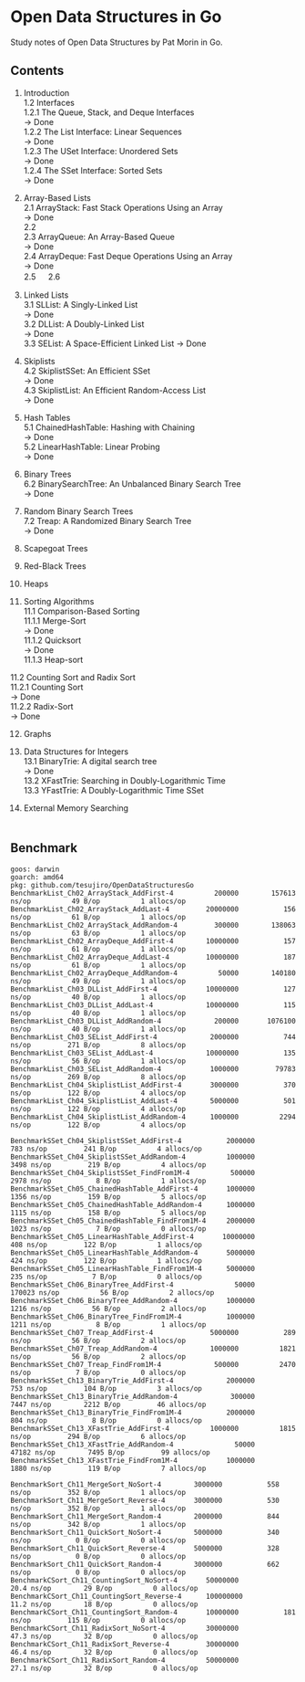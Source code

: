 # Open Data Structures in Go

 Study notes of Open Data Structures by Pat Morin in Go.

## Contents

1. Introduction  
 1.2 Interfaces  
  1.2.1 The Queue, Stack, and Deque Interfaces  
     -> Done  
  1.2.2 The List Interface: Linear Sequences  
     -> Done  
  1.2.3 The USet Interface: Unordered Sets  
     -> Done  
  1.2.4 The SSet Interface: Sorted Sets  
     -> Done  

2. Array-Based Lists  
 2.1 ArrayStack: Fast Stack Operations Using an Array  
  -> Done  
 2.2    
 2.3 ArrayQueue: An Array-Based Queue  
  -> Done  
 2.4 ArrayDeque: Fast Deque Operations Using an Array  
  -> Done  
 2.5  　
 2.6  　

3. Linked Lists  
 3.1 SLList: A Singly-Linked List  
  -> Done  
 3.2 DLList: A Doubly-Linked List  
  -> Done  
 3.3 SEList: A Space-Efficient Linked List
  -> Done  

4. Skiplists  
 4.2 SkiplistSSet: An Efficient SSet  
  -> Done  
 4.3 SkiplistList: An Efficient Random-Access List  
  -> Done  

5. Hash Tables  
 5.1 ChainedHashTable: Hashing with Chaining  
  -> Done  
 5.2 LinearHashTable: Linear Probing  
  -> Done  

6. Binary Trees  
 6.2 BinarySearchTree: An Unbalanced Binary Search Tree  
  -> Done  

7. Random Binary Search Trees  
 7.2 Treap: A Randomized Binary Search Tree  
  -> Done  

8. Scapegoat Trees  
9. Red-Black Trees  
10. Heaps  
11. Sorting Algorithms  
 11.1 Comparison-Based Sorting  
  11.1.1 Merge-Sort  
   -> Done  
  11.1.2 Quicksort  
   -> Done  
  11.1.3 Heap-sort  

 11.2 Counting Sort and Radix Sort  
  11.2.1 Counting Sort  
   -> Done  
  11.2.2 Radix-Sort  
   -> Done  

12. Graphs  

13. Data Structures for Integers  
 13.1 BinaryTrie: A digital search tree  
  -> Done  
 13.2 XFastTrie: Searching in Doubly-Logarithmic Time  
 13.3 YFastTrie: A Doubly-Logarithmic Time SSet  

14. External Memory Searching  
　　　
## Benchmark

```
goos: darwin
goarch: amd64
pkg: github.com/tesujiro/OpenDataStructuresGo
BenchmarkList_Ch02_ArrayStack_AddFirst-4       	  200000	    157613 ns/op	      49 B/op	       1 allocs/op
BenchmarkList_Ch02_ArrayStack_AddLast-4        	20000000	       156 ns/op	      61 B/op	       1 allocs/op
BenchmarkList_Ch02_ArrayStack_AddRandom-4      	  300000	    138063 ns/op	      63 B/op	       1 allocs/op
BenchmarkList_Ch02_ArrayDeque_AddFirst-4       	10000000	       157 ns/op	      61 B/op	       1 allocs/op
BenchmarkList_Ch02_ArrayDeque_AddLast-4        	10000000	       187 ns/op	      61 B/op	       1 allocs/op
BenchmarkList_Ch02_ArrayDeque_AddRandom-4      	   50000	    140180 ns/op	      49 B/op	       1 allocs/op
BenchmarkList_Ch03_DLList_AddFirst-4           	10000000	       127 ns/op	      40 B/op	       1 allocs/op
BenchmarkList_Ch03_DLList_AddLast-4            	10000000	       115 ns/op	      40 B/op	       1 allocs/op
BenchmarkList_Ch03_DLList_AddRandom-4          	  200000	   1076100 ns/op	      40 B/op	       1 allocs/op
BenchmarkList_Ch03_SEList_AddFirst-4           	 2000000	       744 ns/op	     271 B/op	       8 allocs/op
BenchmarkList_Ch03_SEList_AddLast-4            	10000000	       135 ns/op	      56 B/op	       1 allocs/op
BenchmarkList_Ch03_SEList_AddRandom-4          	 1000000	     79783 ns/op	     269 B/op	       8 allocs/op
BenchmarkList_Ch04_SkiplistList_AddFirst-4    	 3000000	       370 ns/op	     122 B/op	       4 allocs/op
BenchmarkList_Ch04_SkiplistList_AddLast-4     	 5000000	       501 ns/op	     122 B/op	       4 allocs/op
BenchmarkList_Ch04_SkiplistList_AddRandom-4   	 1000000	      2294 ns/op	     122 B/op	       4 allocs/op

BenchmarkSSet_Ch04_SkiplistSSet_AddFirst-4         	 2000000	       783 ns/op	     241 B/op	       4 allocs/op
BenchmarkSSet_Ch04_SkiplistSSet_AddRandom-4        	 1000000	      3498 ns/op	     219 B/op	       4 allocs/op
BenchmarkSSet_Ch04_SkiplistSSet_FindFrom1M-4       	  500000	      2978 ns/op	       8 B/op	       1 allocs/op
BenchmarkSSet_Ch05_ChainedHashTable_AddFirst-4     	 1000000	      1356 ns/op	     159 B/op	       5 allocs/op
BenchmarkSSet_Ch05_ChainedHashTable_AddRandom-4    	 1000000	      1115 ns/op	     158 B/op	       5 allocs/op
BenchmarkSSet_Ch05_ChainedHashTable_FindFrom1M-4   	 2000000	      1023 ns/op	       7 B/op	       0 allocs/op
BenchmarkSSet_Ch05_LinearHashTable_AddFirst-4      	10000000	       408 ns/op	     122 B/op	       1 allocs/op
BenchmarkSSet_Ch05_LinearHashTable_AddRandom-4     	 5000000	       424 ns/op	     122 B/op	       1 allocs/op
BenchmarkSSet_Ch05_LinearHashTable_FindFrom1M-4    	 5000000	       235 ns/op	       7 B/op	       0 allocs/op
BenchmarkSSet_Ch06_BinaryTree_AddFirst-4           	   50000	    170023 ns/op	      56 B/op	       2 allocs/op
BenchmarkSSet_Ch06_BinaryTree_AddRandom-4          	 1000000	      1216 ns/op	      56 B/op	       2 allocs/op
BenchmarkSSet_Ch06_BinaryTree_FindFrom1M-4         	 1000000	      1211 ns/op	       8 B/op	       1 allocs/op
BenchmarkSSet_Ch07_Treap_AddFirst-4     		 5000000	       289 ns/op	      56 B/op	       2 allocs/op
BenchmarkSSet_Ch07_Treap_AddRandom-4    		 1000000	      1821 ns/op	      56 B/op	       2 allocs/op
BenchmarkSSet_Ch07_Treap_FindFrom1M-4   		  500000	      2470 ns/op	       7 B/op	       0 allocs/op
BenchmarkSSet_Ch13_BinaryTrie_AddFirst-4     	 	 2000000	       753 ns/op	     104 B/op	       3 allocs/op
BenchmarkSSet_Ch13_BinaryTrie_AddRandom-4    	 	  300000	      7447 ns/op	    2212 B/op	      46 allocs/op
BenchmarkSSet_Ch13_BinaryTrie_FindFrom1M-4   	 	 2000000	       804 ns/op	       8 B/op	       0 allocs/op
BenchmarkSSet_Ch13_XFastTrie_AddFirst-4    	 	 1000000	      1815 ns/op	     294 B/op	       6 allocs/op
BenchmarkSSet_Ch13_XFastTrie_AddRandom-4    		   50000	     47182 ns/op	    7495 B/op	      99 allocs/op
BenchmarkSSet_Ch13_XFastTrie_FindFrom1M-4   		 1000000	      1880 ns/op	     119 B/op	       7 allocs/op

BenchmarkSort_Ch11_MergeSort_NoSort-4    	 3000000	       558 ns/op	     352 B/op	       1 allocs/op
BenchmarkSort_Ch11_MergeSort_Reverse-4   	 3000000	       530 ns/op	     352 B/op	       1 allocs/op
BenchmarkSort_Ch11_MergeSort_Random-4    	 2000000	       844 ns/op	     342 B/op	       1 allocs/op
BenchmarkSort_Ch11_QuickSort_NoSort-4    	 5000000	       340 ns/op	       0 B/op	       0 allocs/op
BenchmarkSort_Ch11_QuickSort_Reverse-4   	 5000000	       328 ns/op	       0 B/op	       0 allocs/op
BenchmarkSort_Ch11_QuickSort_Random-4    	 3000000	       662 ns/op	       0 B/op	       0 allocs/op
BenchmarkCSort_Ch11_CountingSort_NoSort-4    	50000000	        20.4 ns/op	      29 B/op	       0 allocs/op
BenchmarkCSort_Ch11_CountingSort_Reverse-4   	100000000	        11.2 ns/op	      18 B/op	       0 allocs/op
BenchmarkCSort_Ch11_CountingSort_Random-4    	10000000	       181 ns/op	     115 B/op	       0 allocs/op
BenchmarkCSort_Ch11_RadixSort_NoSort-4       	30000000	        47.3 ns/op	      32 B/op	       0 allocs/op
BenchmarkCSort_Ch11_RadixSort_Reverse-4      	30000000	        46.4 ns/op	      32 B/op	       0 allocs/op
BenchmarkCSort_Ch11_RadixSort_Random-4       	50000000	        27.1 ns/op	      32 B/op	       0 allocs/op

```
